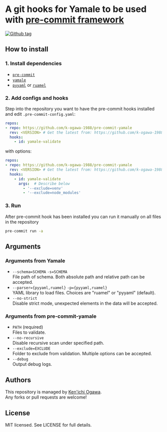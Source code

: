 # A git hooks for Yamale to be used with [pre-commit framework](http://pre-commit.com/)

[![Github tag](https://img.shields.io/github/tag/k-ogawa-1988/pre-commit-yamale.svg)](https://github.com/k-ogawa-1988/pre-commit-yamale/releases)

## How to install

### 1. Install dependencies

* [`pre-commit`](https://pre-commit.com/#install)
* [`yamale`](https://github.com/23andMe/Yamale)
* [`pyyaml`](https://github.com/yaml/pyyaml) or [`ruamel`](https://yaml.readthedocs.io/en/latest/)

### 2. Add configs and hooks
Step into the repository you want to have the pre-commit hooks installed and edit `.pre-commit-config.yaml`:

```yaml
repos:
- repo: https://github.com/k-ogawa-1988/pre-commit-yamale
  rev: <VERSION> # Get the latest from: https://github.com/k-ogawa-1988/pre-commit-yamale/releases
  hooks:
    - id: yamale-validate
```

with options:

```yaml
repos:
- repo: https://github.com/k-ogawa-1988/pre-commit-yamale
  rev: <VERSION> # Get the latest from: https://github.com/k-ogawa-1988/pre-commit-yamale/releases
  hooks:
    - id: yamale-validate
      args:  # Describe below
        - '--exclude=venv'
        - '--exclude=node_modules'
```

### 3. Run

After pre-commit hook has been installed you can run it manually on all files in the repository

```bash
pre-commit run -a
```

## Arguments

### Arguments from Yamale

* `--schema=SCHEMA` `-s=SCHEMA`  
  File path of schema. Both absolute path and relative path can be accepted.
* `--parser={pyyaml,ruamel}` `-p={pyyaml,ruamel}`  
  YAML library to load files. Choices are "ruamel" or "pyyaml" (default).
* `--no-strict`  
  Disable strict mode, unexpected elements in the data will be accepted.

### Arguments from pre-commit-yamale

* `PATH`  (required)  
  Files to validate.
* `--no-recursive`  
  Disable recursive scan under specified path.
* `--exclude=EXCLUDE`  
  Folder to exclude from validation. Multiple options can be accepted.
* `--debug`  
  Output debug logs.

## Authors

This repository is managed by [Ken'ichi Ogawa](https://github.com/k-ogawa-1988).  
Any forks or pull requests are welcome!

## License

MIT licensed. See LICENSE for full details.
